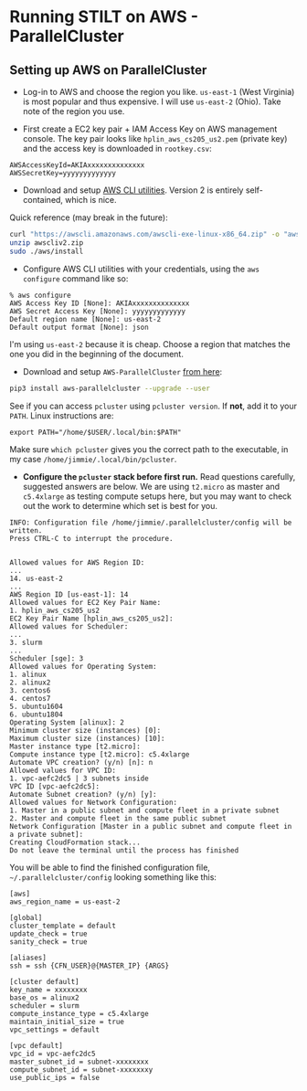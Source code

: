 # Running STILT on AWS - ParallelCluster

## Setting up AWS on ParallelCluster
* Log-in to AWS and choose the region you like. `us-east-1` (West Virginia) is most popular and thus expensive. I will use `us-east-2` (Ohio). Take note of the region you use.

* First create a EC2 key pair + IAM Access Key on AWS management console.
The key pair looks like `hplin_aws_cs205_us2.pem` (private key) and the access key is downloaded in `rootkey.csv`:
```
AWSAccessKeyId=AKIAxxxxxxxxxxxxxx
AWSSecretKey=yyyyyyyyyyyyy
```

* Download and setup [AWS CLI utilities](https://docs.aws.amazon.com/cli/latest/userguide/install-cliv2-linux.html). Version 2 is entirely self-contained, which is nice.

Quick reference (may break in the future):
```bash
curl "https://awscli.amazonaws.com/awscli-exe-linux-x86_64.zip" -o "awscliv2.zip"
unzip awscliv2.zip
sudo ./aws/install
```
* Configure AWS CLI utilities with your credentials, using the `aws configure` command like so:
```
% aws configure
AWS Access Key ID [None]: AKIAxxxxxxxxxxxxxx
AWS Secret Access Key [None]: yyyyyyyyyyyyy
Default region name [None]: us-east-2
Default output format [None]: json
```

I'm using `us-east-2` because it is cheap. Choose a region that matches the one you did in the beginning of the document.

* Download and setup `AWS-ParallelCluster` [from here](https://docs.aws.amazon.com/parallelcluster/latest/ug/install.html):
```bash
pip3 install aws-parallelcluster --upgrade --user
```

See if you can access `pcluster` using `pcluster version`. If **not**, add it to your `PATH`. Linux instructions are:
```
export PATH="/home/$USER/.local/bin:$PATH"
```

Make sure `which pcluster` gives you the correct path to the executable, in my case `/home/jimmie/.local/bin/pcluster`.

* **Configure the `pcluster` stack before first run.** Read questions carefully, suggested answers are below. We are using `t2.micro` as master and `c5.4xlarge` as testing compute setups here, but you may want to check out the work to determine which set is best for you.

```
INFO: Configuration file /home/jimmie/.parallelcluster/config will be written.
Press CTRL-C to interrupt the procedure.


Allowed values for AWS Region ID:
...
14. us-east-2
...
AWS Region ID [us-east-1]: 14
Allowed values for EC2 Key Pair Name:
1. hplin_aws_cs205_us2
EC2 Key Pair Name [hplin_aws_cs205_us2]:
Allowed values for Scheduler:
...
3. slurm
...
Scheduler [sge]: 3
Allowed values for Operating System:
1. alinux
2. alinux2
3. centos6
4. centos7
5. ubuntu1604
6. ubuntu1804
Operating System [alinux]: 2
Minimum cluster size (instances) [0]:
Maximum cluster size (instances) [10]:
Master instance type [t2.micro]:
Compute instance type [t2.micro]: c5.4xlarge
Automate VPC creation? (y/n) [n]: n
Allowed values for VPC ID:
1. vpc-aefc2dc5 | 3 subnets inside
VPC ID [vpc-aefc2dc5]:
Automate Subnet creation? (y/n) [y]:
Allowed values for Network Configuration:
1. Master in a public subnet and compute fleet in a private subnet
2. Master and compute fleet in the same public subnet
Network Configuration [Master in a public subnet and compute fleet in a private subnet]:
Creating CloudFormation stack...
Do not leave the terminal until the process has finished
```

You will be able to find the finished configuration file, `~/.parallelcluster/config` looking something like this:
```
[aws]
aws_region_name = us-east-2

[global]
cluster_template = default
update_check = true
sanity_check = true

[aliases]
ssh = ssh {CFN_USER}@{MASTER_IP} {ARGS}

[cluster default]
key_name = xxxxxxxx
base_os = alinux2
scheduler = slurm
compute_instance_type = c5.4xlarge
maintain_initial_size = true
vpc_settings = default

[vpc default]
vpc_id = vpc-aefc2dc5
master_subnet_id = subnet-xxxxxxxx
compute_subnet_id = subnet-xxxxxxxy
use_public_ips = false
```
